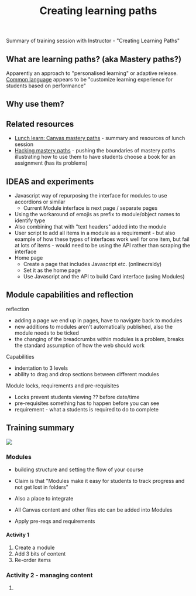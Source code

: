 ﻿---
backlinks:
- title: Design
  url: /sense/Design/design.html
title: Creating learning paths
---
Summary of training session with Instructor - "Creating Learning Paths"

## What are learning paths? (aka Mastery paths?)

Apparently an approach to "personalised learning" or adaptive release. [Common language](https://community.canvaslms.com/t5/Instructor-Guide/How-do-I-use-MasteryPaths-in-course-modules/ta-p/906) appears to be "customize learning experience for students based on performance"

## Why use them?


## Related resources

- [Lunch learn: Canvas mastery paths](https://lc.landfood.ubc.ca/lunch-learn-series-canvas-mastery-paths-with-adrian-granchelli-and-patricia-hingston/) - summary and resources of lunch session
- [Hacking mastery paths](https://community.canvaslms.com/t5/Higher-Ed-Canvas-Users/Hacking-Mastery-Paths/ba-p/277059) - pushing the boundaries of mastery paths illustrating how to use them to have students choose a book for an assignment (has its problems)

## IDEAS and experiments

- Javascript way of repurposing the interface for modules to use accordions or similar
  - Current Module interface is next page / separate pages
- Using the workaround of emojis as prefix to module/object names to identify type 
- Also combining that with "text headers" added into the module
- User script to add all items in a module as a requirement - but also example of how these types of interfaces work well for one item, but fail at lots of items - would need to be using the API rather than scraping the interface
- Home page
  - Create a page that includes Javascript etc. (onlinecrsldy)
  - Set it as the home page
  - Use Javascript and the API to build Card interface (using Modules)

## Module capabilities and reflection

reflection
- adding a page we end up in pages, have to navigate back to modules
- new additions to modules aren't automatically published, also the module needs to be ticked
- the changing of the breadcrumbs within modules is a problem, breaks the standard assumption of how the web should work

Capabilities
- indentation to 3 levels
- ability to drag and drop sections between different modules

Module locks, requirements and pre-requisites
- Locks prevent students viewing ?? before date/time
- pre-requisites something has to happen before you can see
- requirement - what a students is required to do to complete

## Training summary

![](https://djon.es/assets/memex/sense/Design/canvas/2021-11-15-13-07-24.png)

### Modules

- building structure and setting the flow of your course
- Claim is that "Modules make it easy for students to track progress and not get lost in folders"
- Also a place to integrate 

- All Canvas content and other files etc can be added into Modules
- Apply pre-reqs and requirements

#### Activity 1

1. Create a module
2. Add 3 bits of content
3. Re-order items

### Activity 2 - managing content

1.